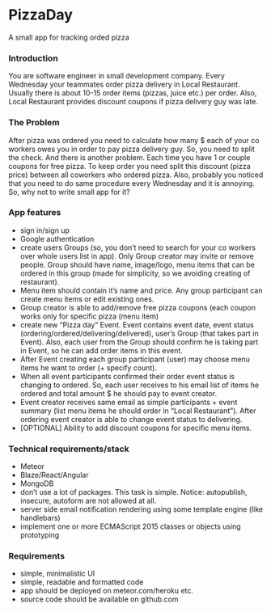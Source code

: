 # PizzaDay
A small app for tracking orded pizza

### Introduction
You are software engineer in small development company. Every Wednesday your teammates
order pizza delivery in Local Restaurant. Usually there is about 10-15 order items (pizzas, juice
etc.) per order. Also, Local Restaurant provides discount coupons if pizza delivery guy was late.

### The Problem
After pizza was ordered you need to calculate how many $ each of your co workers owes you in
order to pay pizza delivery guy. So, you need to split the check. And there is another problem.
Each time you have 1 or couple coupons for free pizza. To keep order you need split this discount
(pizza price) between all coworkers who ordered pizza. Also, probably you noticed that you need
to do same procedure every Wednesday and it is annoying. So, why not to write small app for it?

### App features
* sign in/sign up
* Google authentication
* create users Groups (so, you don’t need to search for your co workers over whole users list
  in app). Only Group creator may invite or remove people. Group should have name,
  image/logo, menu items that can be ordered in this group (made for simplicity, so we
  avoiding creating of restaurant).
* Menu item should contain it’s name and price. Any group participant can create menu
  items or edit existing ones.
* Group creator is able to add/remove free pizza coupons (each coupon works only for
  specific pizza (menu item)
* create new “Pizza day” Event. Event contains event date, event status
  (ordering/ordered/delivering/delivered), user’s Group (that takes part in Event). Also,
  each user from the Group should confirm he is taking part in Event, so he can add order
  items in this event.
* After Event creating each group participant (user) may choose menu items he want to order
  (+ specify count).
* When all event participants confirmed their order event status is changing to ordered. So,
  each user receives to his email list of items he ordered and total amount $ he should pay to
  event creator.
* Event creator receives same email as simple participants + event summary (list menu items
  he should order in “Local Restaurant”). After ordering event creator is able to change event
  status to delivering.
* [OPTIONAL] Ability to add discount coupons for specific menu items.

### Technical requirements/stack
* Meteor
* Blaze/React/Angular
* MongoDB
* don’t use a lot of packages. This task is simple. Notice: autopublish, insecure, autoform
  are not allowed at all.
* server side email notification rendering using some template engine (like handlebars)
* implement one or more ECMAScript 2015 classes or objects using prototyping

### Requirements
* simple, minimalistic UI
* simple, readable and formatted code
* app should be deployed on meteor.com/heroku etc.
* source code should be available on github.com
